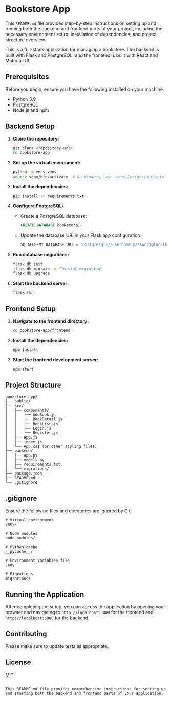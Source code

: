 # Bookstore App

This `README.md` file provides step-by-step instructions on setting up and running both the backend and frontend parts of your project, including the necessary environment setup, installation of dependencies, and project structure overview.

This is a full-stack application for managing a bookstore. The backend is built with Flask and PostgreSQL, and the frontend is built with React and Material-UI.

## Prerequisites

Before you begin, ensure you have the following installed on your machine:

- Python 3.9
- PostgreSQL
- Node.js and npm

## Backend Setup

1. **Clone the repository:**

   ```bash
   git clone <repository-url>
   cd bookstore-app
   ```

2. **Set up the virtual environment:**

   ```bash
   python -m venv venv
   source venv/bin/activate  # On Windows, use `venv\Scripts\activate`
   ```

3. **Install the dependencies:**

   ```bash
   pip install -r requirements.txt
   ```

4. **Configure PostgreSQL:**

   - Create a PostgreSQL database:
     ```sql
     CREATE DATABASE bookstore;
     ```
   - Update the database URI in your Flask app configuration:
     ```python
     SQLALCHEMY_DATABASE_URI = 'postgresql://username:password@localhost/bookstore'
     ```

5. **Run database migrations:**

   ```bash
   flask db init
   flask db migrate -m "Initial migration"
   flask db upgrade
   ```

6. **Start the backend server:**

   ```bash
   flask run
   ```

## Frontend Setup

1. **Navigate to the frontend directory:**

   ```bash
   cd bookstore-app/frontend
   ```

2. **Install the dependencies:**

   ```bash
   npm install
   ```

3. **Start the frontend development server:**

   ```bash
   npm start
   ```

## Project Structure

```plaintext
bookstore-app/
├── public/
├── src/
│   ├── components/
│   │   ├── AddBook.js
│   │   ├── BookDetail.js
│   │   ├── BookList.js
│   │   ├── Login.js
│   │   └── Register.js
│   ├── App.js
│   ├── index.js
│   └── App.css (or other styling files)
├── backend/
│   ├── app.py
│   ├── models.py
│   ├── requirements.txt
│   └── migrations/
├── package.json
├── README.md
└── .gitignore
```

## .gitignore

Ensure the following files and directories are ignored by Git:

```plaintext
# Virtual environment
venv/

# Node modules
node_modules/

# Python cache
__pycache__/

# Environment variables file
.env

# Migrations
migrations/
```

## Running the Application

After completing the setup, you can access the application by opening your browser and navigating to `http://localhost:3000` for the frontend and `http://localhost:5000` for the backend.

## Contributing

Please make sure to update tests as appropriate.

## License

[MIT](https://choosealicense.com/licenses/mit/)
```

This README.md file provides comprehensive instructions for setting up and starting both the backend and frontend parts of your application.